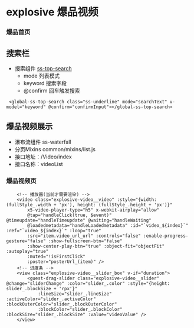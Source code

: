 # explosive 爆品视频

### 爆品首页
## 搜索栏
- 搜索组件 [ss-top-search]()
    + mode 列表模式
    + keyword 搜索字段
    + @confirm  回车触发搜索
```vue
 <global-ss-top-search class="ss-underline" mode="searchText" v-model="keyword" @confirm="confirmInput"></global-ss-top-search>
```
## 爆品视频展示
- 瀑布流组件 ss-waterfall
- 分页Mixins common/mixins/list.js
- 接口地址：/Video/index
- 接口名称：videoList

### 爆品视频页
```vue
    <!-- 播放器(当前才需要渲染) -->
    <video class="explosive-video__video" :style="{width: (fullStyle_.width + 'px'), height: (fullStyle_.height + 'px')}"
        x5-video-player-type="h5" x-webkit-airplay="allow"
        @tap="handleClick(true, $event)" @timeupdate="handleTimeupdate" @waiting="handleWaiting"
        @loadedmetadata="handleLoadedmetadata" :id="`video_${index}`" :ref="`video_${index}`" :loop="true"
        :src="item.video_url_url" :controls="false" :enable-progress-gesture="false" :show-fullscreen-btn="false"
        :show-center-play-btn="true" :object-fit="objectFit" :autoplay="true"
        :muted="!isFirstClick"
        :poster="posterUrl_(item)" />
    <!-- 进度条 -->
    <view class="explosive-video__slider_box" v-if="duration">
        <guest-drag-slider class="explosive-video__slider" @change="sliderChange" :color="slider_.color" :style="{height: slider_.blockSize + 'rpx'}"
            :lineSize="slider_.lineSize" :activeColor="slider_.activeColor" :blockOuterColor="slider_.blockOuterColor"
            :blockColor="slider_.blockColor" :blockSize="slider_.blockSize" :value="videoValue" />
    </view>
```